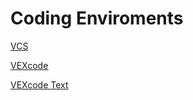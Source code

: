 # Coding Enviroments

<a href="https://drive.google.com/uc?export=download&id=1el0W9BTPha_vvOYGJazfObvz8sH5B4wv"> VCS </a>
<p></p>
<a href="https://link.vex.com/vexcode-v5blocks-windows"> VEXcode </a>
<p></p>
<a href="https://link.vex.com/vexcode-v5text-windows"> VEXcode Text</a>
